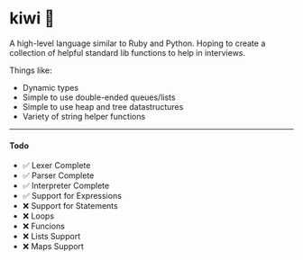 # kiwi 🥝
A high-level language similar to Ruby and Python. Hoping to create a collection of helpful standard lib functions to help in interviews.

Things like:
- Dynamic types
- Simple to use double-ended queues/lists
- Simple to use heap and tree datastructures
- Variety of string helper functions

---

#### Todo
- ✅ Lexer Complete
- ✅ Parser Complete
- ✅ Interpreter Complete
- ✅ Support for Expressions
- ❌ Support for Statements
- ❌ Loops
- ❌ Funcions
- ❌ Lists Support
- ❌ Maps Support
